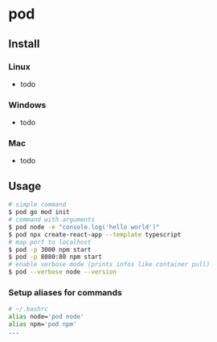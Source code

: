 # pod

## Install
### Linux
- todo
### Windows
- todo
### Mac
- todo

## Usage

```bash
# simple command
$ pod go mod init
# command with arguments
$ pod node -e "console.log('hello world')"
$ pod npx create-react-app --template typescript
# map port to localhost
$ pod -p 3000 npm start
$ pod -p 8080:80 npm start
# enable verbose mode (prints infos like container pull)
$ pod --verbose node --version
```

### Setup aliases for commands
```bash
# ~/.bashrc
alias node='pod node'
alias npm='pod npm'
...
```